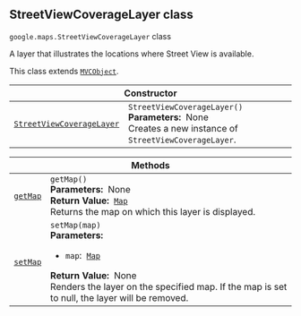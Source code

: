 
<devsite-heading text=" StreetViewCoverageLayer class" for="StreetViewCoverageLayer" level="h2" link="" toc="" back-to-top=""><h2 id="StreetViewCoverageLayer" is-upgraded="">StreetViewCoverageLayer class </h2></devsite-heading>
<p>
<code translate="no" dir="ltr"><span itemprop="path">google.maps</span>.<span itemprop="name">StreetViewCoverageLayer</span></code>
class
</p>
<p>A layer that illustrates the locations where Street View is available.</p>
<p>This class extends
<code translate="no" dir="ltr"><a href="MVCObject.md">MVCObject</a></code>.
</p>
<div class="devsite-table-wrapper"><table class="constructors responsive" summary="class StreetViewCoverageLayer - Constructor">
<thead>
<tr><th colspan="2" id="StreetViewCoverageLayer.constructor">Constructor</th>
</tr></thead>
<tbody>
<tr>
<td><code translate="no" dir="ltr"><a class="secret-link" href="#StreetViewCoverageLayer.constructor"><span>StreetViewCoverageLayer</span></a></code></td>
<td><div><code translate="no" dir="ltr">StreetViewCoverageLayer()</code></div>
<div class="desc"><strong>Parameters:</strong>&nbsp; None</div>
<div class="desc">Creates a new instance of <code translate="no" dir="ltr">StreetViewCoverageLayer</code>.</div></td>
</tr>
</tbody>
</table></div>
<div class="devsite-table-wrapper"><table class="methods responsive" summary="class StreetViewCoverageLayer - Methods">
<thead>
<tr><th colspan="2">Methods</th>
</tr></thead>
<tbody>
<tr id="StreetViewCoverageLayer.getMap">
<td itemprop="property"><code translate="no" dir="ltr"><a class="secret-link" href="#StreetViewCoverageLayer.getMap"><span>getMap</span></a></code></td>
<td><div><code translate="no" dir="ltr">getMap()</code></div>
<div class="desc"><strong>Parameters:</strong>&nbsp; None</div>
<div class="desc"><strong>Return Value:</strong>&nbsp; <code translate="no" dir="ltr"><a href="Map.md">Map</a></code></div>
<div class="desc">Returns the map on which this layer is displayed.</div></td>
</tr>
<tr id="StreetViewCoverageLayer.setMap">
<td itemprop="property"><code translate="no" dir="ltr"><a class="secret-link" href="#StreetViewCoverageLayer.setMap"><span>setMap</span></a></code></td>
<td><div><code translate="no" dir="ltr">setMap(map)</code></div>
<div class="desc"><strong>Parameters:</strong>&nbsp; <ul>
<li><code translate="no" dir="ltr">map</code>:&nbsp; <code translate="no" dir="ltr"><a href="Map.md">Map</a></code></li>
</ul></div>
<div class="desc"><strong>Return Value:</strong>&nbsp; None</div>
<div class="desc">Renders the layer on the specified map. If the map is set to null, the layer will be removed.</div></td>
</tr>
</tbody>
</table></div>
<script src="replace_links.js"></script>
